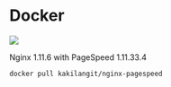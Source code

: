 Docker
=======

[![](https://images.microbadger.com/badges/image/kakilangit/nginx-pagespeed.svg)](http://microbadger.com/images/kakilangit/nginx-pagespeed "Get your own image badge on microbadger.com")

Nginx 1.11.6 with PageSpeed 1.11.33.4

    docker pull kakilangit/nginx-pagespeed

